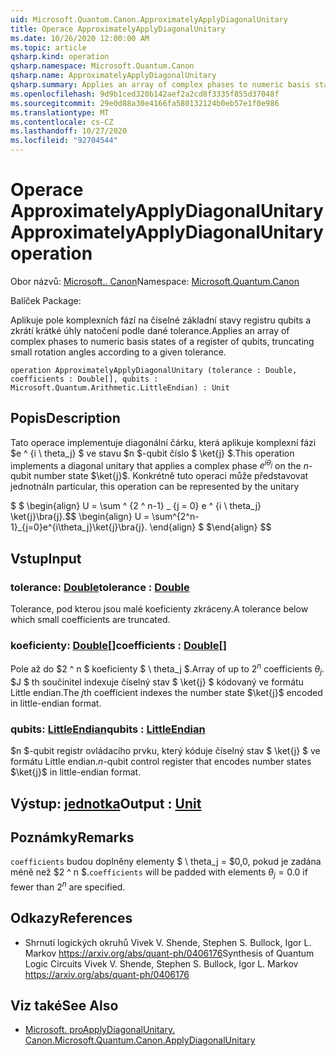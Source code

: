 ```yaml
---
uid: Microsoft.Quantum.Canon.ApproximatelyApplyDiagonalUnitary
title: Operace ApproximatelyApplyDiagonalUnitary
ms.date: 10/26/2020 12:00:00 AM
ms.topic: article
qsharp.kind: operation
qsharp.namespace: Microsoft.Quantum.Canon
qsharp.name: ApproximatelyApplyDiagonalUnitary
qsharp.summary: Applies an array of complex phases to numeric basis states of a register of qubits, truncating small rotation angles according to a given tolerance.
ms.openlocfilehash: 9d9b1ced320b142aef2a2cd8f3335f855d37048f
ms.sourcegitcommit: 29e0d88a30e4166fa580132124b0eb57e1f0e986
ms.translationtype: MT
ms.contentlocale: cs-CZ
ms.lasthandoff: 10/27/2020
ms.locfileid: "92704544"
---
```

# <a name="approximatelyapplydiagonalunitary-operation"></a><span data-ttu-id="262eb-102">Operace ApproximatelyApplyDiagonalUnitary</span><span class="sxs-lookup"><span data-stu-id="262eb-102">ApproximatelyApplyDiagonalUnitary operation</span></span>

<span data-ttu-id="262eb-103">Obor názvů: [Microsoft.. Canon](xref:Microsoft.Quantum.Canon)</span><span class="sxs-lookup"><span data-stu-id="262eb-103">Namespace: [Microsoft.Quantum.Canon](xref:Microsoft.Quantum.Canon)</span></span>

<span data-ttu-id="262eb-104">Balíček [](https://nuget.org/packages/)</span><span class="sxs-lookup"><span data-stu-id="262eb-104">Package: [](https://nuget.org/packages/)</span></span>


<span data-ttu-id="262eb-105">Aplikuje pole komplexních fází na číselné základní stavy registru qubits a zkrátí krátké úhly natočení podle dané tolerance.</span><span class="sxs-lookup"><span data-stu-id="262eb-105">Applies an array of complex phases to numeric basis states of a register of qubits, truncating small rotation angles according to a given tolerance.</span></span>

```qsharp
operation ApproximatelyApplyDiagonalUnitary (tolerance : Double, coefficients : Double[], qubits : Microsoft.Quantum.Arithmetic.LittleEndian) : Unit
```


## <a name="description"></a><span data-ttu-id="262eb-106">Popis</span><span class="sxs-lookup"><span data-stu-id="262eb-106">Description</span></span>

<span data-ttu-id="262eb-107">Tato operace implementuje diagonální čárku, která aplikuje komplexní fázi $e ^ {i \ theta_j} $ ve stavu $n $-qubit číslo $ \ket{j} $.</span><span class="sxs-lookup"><span data-stu-id="262eb-107">This operation implements a diagonal unitary that applies a complex phase $e^{i \theta_j}$ on the $n$-qubit number state $\ket{j}$.</span></span>
<span data-ttu-id="262eb-108">Konkrétně tuto operaci může představovat jednotná</span><span class="sxs-lookup"><span data-stu-id="262eb-108">In particular, this operation can be represented by the unitary</span></span>

<span data-ttu-id="262eb-109">$ $ \begin{align} U = \sum ^ {2 ^ n-1} _ {j = 0} e ^ {i \ theta_j} \ket{j}\bra{j}.</span><span class="sxs-lookup"><span data-stu-id="262eb-109">$$ \begin{align} U = \sum^{2^n-1}_{j=0}e^{i\theta_j}\ket{j}\bra{j}.</span></span>
<span data-ttu-id="262eb-110">\end{align} $ $</span><span class="sxs-lookup"><span data-stu-id="262eb-110">\end{align} $$</span></span>

## <a name="input"></a><span data-ttu-id="262eb-111">Vstup</span><span class="sxs-lookup"><span data-stu-id="262eb-111">Input</span></span>

### <a name="tolerance--double"></a><span data-ttu-id="262eb-112">tolerance: [Double](xref:microsoft.quantum.lang-ref.double)</span><span class="sxs-lookup"><span data-stu-id="262eb-112">tolerance : [Double](xref:microsoft.quantum.lang-ref.double)</span></span>

<span data-ttu-id="262eb-113">Tolerance, pod kterou jsou malé koeficienty zkráceny.</span><span class="sxs-lookup"><span data-stu-id="262eb-113">A tolerance below which small coefficients are truncated.</span></span>


### <a name="coefficients--double"></a><span data-ttu-id="262eb-114">koeficienty: [Double](xref:microsoft.quantum.lang-ref.double)[]</span><span class="sxs-lookup"><span data-stu-id="262eb-114">coefficients : [Double](xref:microsoft.quantum.lang-ref.double)[]</span></span>

<span data-ttu-id="262eb-115">Pole až do $2 ^ n $ koeficienty $ \ theta_j $.</span><span class="sxs-lookup"><span data-stu-id="262eb-115">Array of up to $2^n$ coefficients $\theta_j$.</span></span> <span data-ttu-id="262eb-116">$J $ th součinitel indexuje číselný stav $ \ket{j} $ kódovaný ve formátu Little endian.</span><span class="sxs-lookup"><span data-stu-id="262eb-116">The $j$th coefficient indexes the number state $\ket{j}$ encoded in little-endian format.</span></span>


### <a name="qubits--littleendian"></a><span data-ttu-id="262eb-117">qubits: [LittleEndian](xref:Microsoft.Quantum.Arithmetic.LittleEndian)</span><span class="sxs-lookup"><span data-stu-id="262eb-117">qubits : [LittleEndian](xref:Microsoft.Quantum.Arithmetic.LittleEndian)</span></span>

<span data-ttu-id="262eb-118">$n $-qubit registr ovládacího prvku, který kóduje číselný stav $ \ket{j} $ ve formátu Little endian.</span><span class="sxs-lookup"><span data-stu-id="262eb-118">$n$-qubit control register that encodes number states $\ket{j}$ in little-endian format.</span></span>



## <a name="output--unit"></a><span data-ttu-id="262eb-119">Výstup: [jednotka](xref:microsoft.quantum.lang-ref.unit)</span><span class="sxs-lookup"><span data-stu-id="262eb-119">Output : [Unit](xref:microsoft.quantum.lang-ref.unit)</span></span>



## <a name="remarks"></a><span data-ttu-id="262eb-120">Poznámky</span><span class="sxs-lookup"><span data-stu-id="262eb-120">Remarks</span></span>

<span data-ttu-id="262eb-121">`coefficients` budou doplněny elementy $ \ theta_j = $0,0, pokud je zadána méně než $2 ^ n $.</span><span class="sxs-lookup"><span data-stu-id="262eb-121">`coefficients` will be padded with elements $\theta_j = 0.0$ if fewer than $2^n$ are specified.</span></span>

## <a name="references"></a><span data-ttu-id="262eb-122">Odkazy</span><span class="sxs-lookup"><span data-stu-id="262eb-122">References</span></span>

- <span data-ttu-id="262eb-123">Shrnutí logických okruhů Vivek V. Shende, Stephen S. Bullock, Igor L. Markov https://arxiv.org/abs/quant-ph/0406176</span><span class="sxs-lookup"><span data-stu-id="262eb-123">Synthesis of Quantum Logic Circuits Vivek V. Shende, Stephen S. Bullock, Igor L. Markov https://arxiv.org/abs/quant-ph/0406176</span></span>

## <a name="see-also"></a><span data-ttu-id="262eb-124">Viz také</span><span class="sxs-lookup"><span data-stu-id="262eb-124">See Also</span></span>

- [<span data-ttu-id="262eb-125">Microsoft. proApplyDiagonalUnitary. Canon.</span><span class="sxs-lookup"><span data-stu-id="262eb-125">Microsoft.Quantum.Canon.ApplyDiagonalUnitary</span></span>](xref:Microsoft.Quantum.Canon.ApplyDiagonalUnitary)